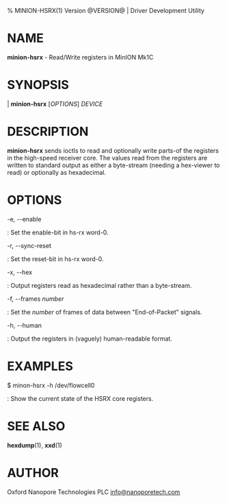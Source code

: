 % MINION-HSRX(1) Version @VERSION@ | Driver Development Utility

NAME
====

**minion-hsrx** - Read/Write registers in MinION Mk1C

SYNOPSIS
========

| **minion-hsrx** \[_OPTIONS_\] _DEVICE_

DESCRIPTION
===========

**minion-hsrx** sends ioctls to read and optionally write parts-of the
registers in the high-speed receiver core. The values read from the registers
are written to standard output as either a byte-stream (needing a hex-viewer
to read) or optionally as hexadecimal.

OPTIONS
=======

-e, \-\-enable

:   Set the enable-bit in hs-rx word-0.

-r, \-\-sync-reset

:   Set the reset-bit in hs-rx word-0.

-x, \-\-hex

:   Output registers read as hexadecimal rather than a byte-stream.

-f, \-\-frames _number_

:   Set the _number_ of frames of data between "End-of-Packet" signals.

-h, \-\-human

:   Output the registers in (vaguely) human-readable format.

EXAMPLES
========

$ minon-hsrx -h /dev/flowcell0

:   Show the current state of the HSRX core registers.


SEE ALSO
========

**hexdump**(1), **xxd**(1)

AUTHOR
======

Oxford Nanopore Technologies PLC <info@nanoporetech.com>
